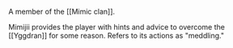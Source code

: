 A member of the [[Mimic clan]].

Mimijii provides the player with hints and advice to overcome the [[Yggdran]] for some reason. Refers to its actions as "meddling."